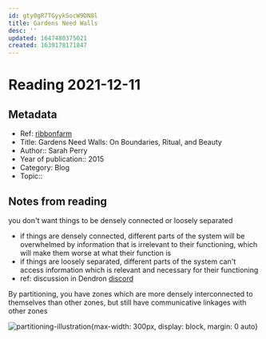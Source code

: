 ```yaml
---
id: gty0gR7TGyykSocW9DN8l
title: Gardens Need Walls
desc: ''
updated: 1647480375021
created: 1639178171847
---
```

# Reading 2021-12-11

## Metadata

- Ref: [ribbonfarm](https://www.ribbonfarm.com/2015/03/04/gardens-need-walls-on-boundaries-ritual-and-beauty/)
- Title: Gardens Need Walls: On Boundaries, Ritual, and Beauty
- Author:: Sarah Perry
- Year of publication:: 2015
- Category: Blog
- Topic:: 

## Notes from reading

you don't want things to be densely connected or loosely separated
- if things are densely connected, different parts of the system will be overwhelmed by information that is irrelevant to their functioning, which will make them worse at what their function is
-  if things are loosely separated, different parts of the system can't access information which is relevant and necessary for their functioning
- ref: discussion in Dendron [discord](https://discord.com/channels/717965437182410783/918900151861538906/918909988318109716)

By partitioning, you have zones which are more densely interconnected to themselves than other zones, but still have communicative linkages with other zones

![partitioning-illustration](https://206hwf3fj4w52u3br03fi242-wpengine.netdna-ssl.com/wp-content/uploads/2015/03/image1.jpg){max-width: 300px, display: block, margin: 0 auto}

